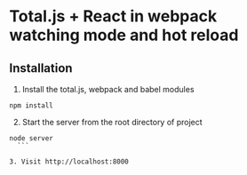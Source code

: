 # Total.js + React in webpack watching mode and hot reload

## Installation

1. Install the total.js, webpack and babel modules
  
  ```
npm install
  ```

2. Start the server from the root directory of project

  ```
  node server
    ```

3. Visit http://localhost:8000

